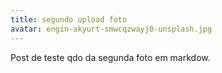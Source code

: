 ```yaml
---
title: segundo upload foto
avatar: engin-akyurt-smwcqzwayj0-unsplash.jpg
---
```

Post de teste qdo da segunda foto em markdow.